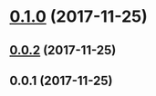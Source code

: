 <a name="0.1.0"></a>
# [0.1.0](https://github.com/ZeroNetJS/zeronet-js/compare/v0.0.2...v0.1.0) (2017-11-25)



<a name="0.0.2"></a>
## [0.0.2](https://github.com/ZeroNetJS/zeronet-js/compare/v0.0.1...v0.0.2) (2017-11-25)



<a name="0.0.1"></a>
## 0.0.1 (2017-11-25)



